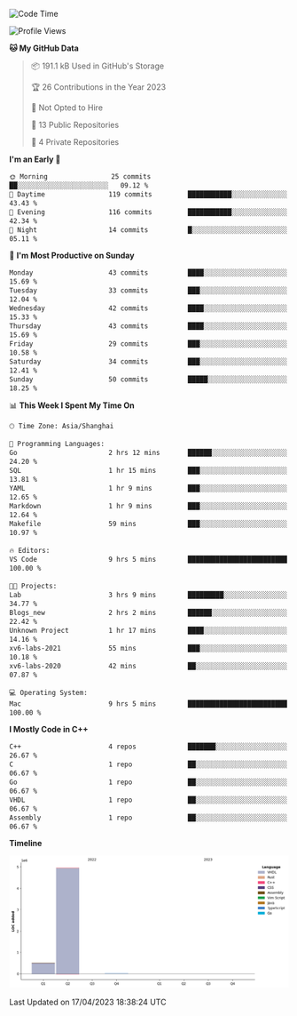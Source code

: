 <!--START_SECTION:waka-->
![Code Time](http://img.shields.io/badge/Code%20Time-18%20hrs%2015%20mins-blue)

![Profile Views](http://img.shields.io/badge/Profile%20Views-49-blue)

**🐱 My GitHub Data** 

> 📦 191.1 kB Used in GitHub's Storage 
 > 
> 🏆 26 Contributions in the Year 2023
 > 
> 🚫 Not Opted to Hire
 > 
> 📜 13 Public Repositories 
 > 
> 🔑 4 Private Repositories 
 > 
**I'm an Early 🐤** 

```text
🌞 Morning                25 commits          ██░░░░░░░░░░░░░░░░░░░░░░░   09.12 % 
🌆 Daytime                119 commits         ███████████░░░░░░░░░░░░░░   43.43 % 
🌃 Evening                116 commits         ███████████░░░░░░░░░░░░░░   42.34 % 
🌙 Night                  14 commits          █░░░░░░░░░░░░░░░░░░░░░░░░   05.11 % 
```
📅 **I'm Most Productive on Sunday** 

```text
Monday                   43 commits          ████░░░░░░░░░░░░░░░░░░░░░   15.69 % 
Tuesday                  33 commits          ███░░░░░░░░░░░░░░░░░░░░░░   12.04 % 
Wednesday                42 commits          ████░░░░░░░░░░░░░░░░░░░░░   15.33 % 
Thursday                 43 commits          ████░░░░░░░░░░░░░░░░░░░░░   15.69 % 
Friday                   29 commits          ███░░░░░░░░░░░░░░░░░░░░░░   10.58 % 
Saturday                 34 commits          ███░░░░░░░░░░░░░░░░░░░░░░   12.41 % 
Sunday                   50 commits          █████░░░░░░░░░░░░░░░░░░░░   18.25 % 
```


📊 **This Week I Spent My Time On** 

```text
🕑︎ Time Zone: Asia/Shanghai

💬 Programming Languages: 
Go                       2 hrs 12 mins       ██████░░░░░░░░░░░░░░░░░░░   24.20 % 
SQL                      1 hr 15 mins        ███░░░░░░░░░░░░░░░░░░░░░░   13.81 % 
YAML                     1 hr 9 mins         ███░░░░░░░░░░░░░░░░░░░░░░   12.65 % 
Markdown                 1 hr 9 mins         ███░░░░░░░░░░░░░░░░░░░░░░   12.64 % 
Makefile                 59 mins             ███░░░░░░░░░░░░░░░░░░░░░░   10.97 % 

🔥 Editors: 
VS Code                  9 hrs 5 mins        █████████████████████████   100.00 % 

🐱‍💻 Projects: 
Lab                      3 hrs 9 mins        █████████░░░░░░░░░░░░░░░░   34.77 % 
Blogs_new                2 hrs 2 mins        ██████░░░░░░░░░░░░░░░░░░░   22.42 % 
Unknown Project          1 hr 17 mins        ████░░░░░░░░░░░░░░░░░░░░░   14.16 % 
xv6-labs-2021            55 mins             ███░░░░░░░░░░░░░░░░░░░░░░   10.18 % 
xv6-labs-2020            42 mins             ██░░░░░░░░░░░░░░░░░░░░░░░   07.87 % 

💻 Operating System: 
Mac                      9 hrs 5 mins        █████████████████████████   100.00 % 
```

**I Mostly Code in C++** 

```text
C++                      4 repos             ███████░░░░░░░░░░░░░░░░░░   26.67 % 
C                        1 repo              ██░░░░░░░░░░░░░░░░░░░░░░░   06.67 % 
Go                       1 repo              ██░░░░░░░░░░░░░░░░░░░░░░░   06.67 % 
VHDL                     1 repo              ██░░░░░░░░░░░░░░░░░░░░░░░   06.67 % 
Assembly                 1 repo              ██░░░░░░░░░░░░░░░░░░░░░░░   06.67 % 
```



**Timeline**

![Lines of Code chart](https://raw.githubusercontent.com/xkz0777/xkz0777/master/assets/bar_graph.png)


 Last Updated on 17/04/2023 18:38:24 UTC
<!--END_SECTION:waka-->
